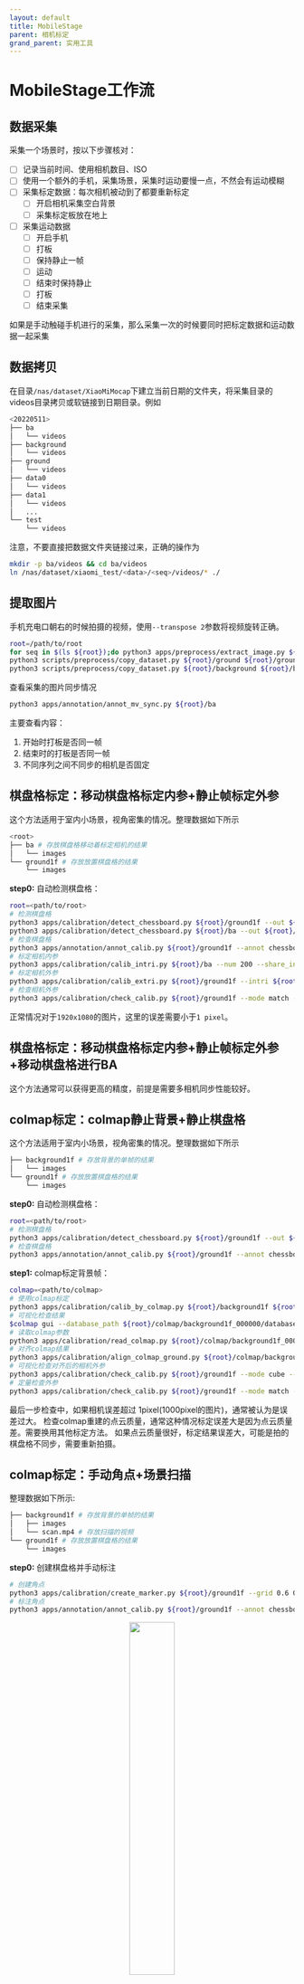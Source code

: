 ```yaml
---
layout: default
title: MobileStage
parent: 相机标定
grand_parent: 实用工具
---
```


# MobileStage工作流

## 数据采集

采集一个场景时，按以下步骤核对：
- [ ] 记录当前时间、使用相机数目、ISO 
- [ ] 使用一个额外的手机，采集场景，采集时运动要慢一点，不然会有运动模糊
- [ ] 采集标定数据：每次相机被动到了都要重新标定
  - [ ] 开启相机采集空白背景
  - [ ] 采集标定板放在地上
- [ ] 采集运动数据
  - [ ] 开启手机
  - [ ] 打板
  - [ ] 保持静止一帧
  - [ ] 运动
  - [ ] 结束时保持静止
  - [ ] 打板
  - [ ] 结束采集

如果是手动触碰手机进行的采集，那么采集一次的时候要同时把标定数据和运动数据一起采集

## 数据拷贝

在目录`/nas/dataset/XiaoMiMocap`下建立当前日期的文件夹，将采集目录的videos目录拷贝或软链接到日期目录。例如

```bash
<20220511>
├── ba
│   └── videos
├── background
│   └── videos
├── ground
│   └── videos
├── data0
│   └── videos
├── data1
│   └── videos
│   ...
└── test
    └── videos
```

注意，不要直接把数据文件夹链接过来，正确的操作为

```bash
mkdir -p ba/videos && cd ba/videos
ln /nas/dataset/xiaomi_test/<data>/<seq>/videos/* ./
```

## 提取图片

手机充电口朝右的时候拍摄的视频，使用`--transpose 2`参数将视频旋转正确。

```bash
root=/path/to/root
for seq in $(ls ${root});do python3 apps/preprocess/extract_image.py ${root}/${seq} --transpose 2;done
python3 scripts/preprocess/copy_dataset.py ${root}/ground ${root}/ground1f --start 0 --end 1
python3 scripts/preprocess/copy_dataset.py ${root}/background ${root}/background1f --start 0 --end 1
```

查看采集的图片同步情况

```bash
python3 apps/annotation/annot_mv_sync.py ${root}/ba
```

主要查看内容：
1. 开始时打板是否同一帧
2. 结束时的打板是否同一帧
3. 不同序列之间不同步的相机是否固定

## 棋盘格标定：移动棋盘格标定内参+静止帧标定外参

这个方法适用于室内小场景，视角密集的情况。整理数据如下所示
```bash
<root>
├── ba # 存放棋盘格移动着标定相机的结果
│   └── images 
└── ground1f # 存放放置棋盘格的结果
    └── images 
```


**step0:** 自动检测棋盘格：

```bash
root=<path/to/root>
# 检测棋盘格
python3 apps/calibration/detect_chessboard.py ${root}/ground1f --out ${root}/ground1f/output --pattern 11,8 --grid 0.06
python3 apps/calibration/detect_chessboard.py ${root}/ba --out ${root}/ba/output --pattern 11,8 --grid 0.06 --seq --max_step 32 --min_step 8
# 检查棋盘格
python3 apps/annotation/annot_calib.py ${root}/ground1f --annot chessboard --mode chessboard --pattern 11,8
# 标定相机内参
python3 apps/calibration/calib_intri.py ${root}/ba --num 200 --share_intri
# 标定相机外参
python3 apps/calibration/calib_extri.py ${root}/ground1f --intri ${root}/ba/output/intri.yml
# 检查相机外参
python3 apps/calibration/check_calib.py ${root}/ground1f --mode match --out ${root}/ground1f --show --grid_step 0.42 --annot chessboard
```

正常情况对于`1920x1080`的图片，这里的误差需要小于`1 pixel`。

## 棋盘格标定：移动棋盘格标定内参+静止帧标定外参+移动棋盘格进行BA

这个方法通常可以获得更高的精度，前提是需要多相机同步性能较好。


## colmap标定：colmap静止背景+静止棋盘格

这个方法适用于室内小场景，视角密集的情况。整理数据如下所示


```bash
├── background1f # 存放背景的单帧的结果
│   └── images 
└── ground1f # 存放放置棋盘格的结果
    └── images 
```

**step0:** 自动检测棋盘格：

```bash
root=<path/to/root>
# 检测棋盘格
python3 apps/calibration/detect_chessboard.py ${root}/ground1f --out ${root}/ground1f/output --pattern 11,8 --grid 0.06
# 检查棋盘格
python3 apps/annotation/annot_calib.py ${root}/ground1f --annot chessboard --mode chessboard --pattern 11,8
```



**step1:** colmap标定背景帧：

```bash
colmap=<path/to/colmap>
# 使用colmap标定
python3 apps/calibration/calib_by_colmap.py ${root}/background1f ${root}/colmap --no_camera --share_camera --colmap ${colmap}
# 可视化检查结果
$colmap gui --database_path ${root}/colmap/background1f_000000/database.db --image_path ${root}/colmap/background1f_000000/images --import_path ${root}/colmap/background1f_000000/sparse/0
# 读取colmap参数
python3 apps/calibration/read_colmap.py ${root}/colmap/background1f_000000/sparse/0 .bin
# 对齐colmap结果
python3 apps/calibration/align_colmap_ground.py ${root}/colmap/background1f_000000/sparse/0 ${root}/colmap/align --plane_by_chessboard ${root}/ground1f
# 可视化检查对齐后的相机外参
python3 apps/calibration/check_calib.py ${root}/ground1f --mode cube --out ${root}/colmap/align --show --grid_step 0.42
# 定量检查外参
python3 apps/calibration/check_calib.py ${root}/ground1f --mode match --out ${root}/colmap/align --show --grid_step 0.42 --annot chessboard
```

最后一步检查中，如果相机误差超过 1pixel(1000pixel的图片)，通常被认为是误差过大。
检查colmap重建的点云质量，通常这种情况标定误差大是因为点云质量差。需要换用其他标定方法。
如果点云质量很好，标定结果误差大，可能是拍的棋盘格不同步，需要重新拍摄。


## colmap标定：手动角点+场景扫描

整理数据如下所示:

```bash
├── background1f # 存放背景的单帧的结果
│   ├── images
│   └── scan.mp4 # 存放扫描的视频
└── ground1f # 存放放置棋盘格的结果
    └── images 
```

**step0:** 创建棋盘格并手动标注

```bash
# 创建角点
python3 apps/calibration/create_marker.py ${root}/ground1f --grid 0.6 0.42 --corner
# 标注角点
python3 apps/annotation/annot_calib.py ${root}/ground1f --annot chessboard --mode chessboard --pattern 2,2
```

<div align="center">
    <img src="assets/chessboard4.png" width="40%">
    <br>
    <sup>棋盘格不是中心对称的，标注的时候与示例对应。依次为右上角，左上角，左下角，右下角</sup>
</div>

**step1:** 同时标定scan数据和静止相机

```bash
# 使用colmap标定相机
python3 apps/calibration/calib_static_dynamic_by_colmap.py ${root}/background1f ${root}/colmap --colmap ${colmap} --num 400
# 对齐相机
python3 apps/calibration/align_colmap_ground.py ${root}/colmap/sparse/0 ${root}/colmap/align --plane_by_chessboard ${root}/ground1f --prefix static/
# 转换相机
python3 apps/calibration/colmap2nerf.py ${root}/colmap --camera ${root}/colmap/align --out ${root}/scan4nerf
# 检查相机
python3 apps/calibration/check_calib.py ${root}/scan4nerf/scan --mode cube --out ${root}/scan4nerf/scan --show
# 拷贝相机参数
cp ${root}/scan4nerf/background1f/*.yml ${root}
cp ${root}/scan4nerf/background1f/*.yml ${root}/background1f

```

**step2:** 训练NeRF

```bash
# 检查背景mask
python3 apps/annotation/annot_mask.py ${root}/background1f --mask mask-background --static
# 检查背景的光照
python3 apps/annotation/annot_mv_sync.py ${root}/background1f --scale 0.3
# 训练背景NeRF
python3 apps/neuralbody/demo.py ${data} --mode danceroom-background --gpus 4,5,6,7
```



## colmap相机标定流程

方法一：棋盘格自动标定

```bash
# 自动检测
python3 apps/calibration/detect_chessboard.py ${root}/ground1f --out ${root}/ground1f/output --pattern 11,8 --grid 0.06
# 确认
python3 apps/annotation/annot_calib.py ${root}/ground1f --annot chessboard --mode chessboard --pattern 11,8
```

对于一个大一点的户外场景，这个办法通常不会奏效，需要手动标定棋盘格位置

方法二：手动标定棋盘格

```bash
colmap=<path/to/your/colmap>
# 使用colmap标定，这一步需要dense重建，可能比较久
python3 apps/calibration/calib_by_colmap.py ${root}/background1f ${out} --no_camera --share_camera --colmap ${colmap}
# 检查colmap的输出
$colmap gui --database_path ${out}/background1f_000000/database.db --image_path ${out}/background1f_000000/images
# 创建一个空的角点坐标
python3 apps/calibration/create_marker.py ${root}/ground1f --grid 0.66 0.48 --corner
# 标注角点
python3 apps/annotation/annot_calib.py ${root}/ground1f --annot chessboard --mode chessboard --pattern 2,2
# 对齐colmap的输出
python3 apps/calibration/align_colmap_ground.py ${out}/background1f_000000/sparse/0 ${out}/ --plane_by_chessboard ${root}/ground1f
# 检查输出
python3 apps/calibration/check_calib.py ${root}/ground1f --mode cube --out ${out} --show --grid_step 0.66
```

方法三：手动标定棋盘格+对齐场景重建

```bash
python3 apps/calibration/align_colmap_ground.py ${out}/sparse/0 ${out}/ --plane_by_chessboard ${root}/ground1f --prefix static/
cp ${out}/*.yml ${data}
```


背景nerf
```bash
python3 apps/calibration/align_colmap_ground.py ${out}/sparse/0 ${out}/ --plane_by_chessboard ${root}/ground1f --prefix static/
python3 apps/calibration/colmap2nerf.py ${out} --camera ${out} --out ${root}
cp -r ${root}/ground1f/sparse/scan ${root}/scan/sparse
python3 apps/calibration/check_calib.py ${root}/scan --mode cube --out ${root}/scan --show
```

## 相机标定

主要操作:
- `shift+c`：清除所有点
- `q`: 退出，在终端选择是否保存
- `Q`: 退出不保存
- `鼠标选中框+e`：对选中区域重新检测棋盘格

这一步需要清除掉所有的错误的检测；如果错误的太多，那么后续步骤就不会使用

## 重建

```bash
root=/nas/dataset/XiaoMiMocap/20220518dance2
python3 apps/annotation/annot_clip.py ${root}/data --mv
# 手动标注，标注完成后进行拷贝
python3 apps/annotation/annot_clip.py ${root}/data --mv --copy

cp ${out}/*.yml ${data}

python3 apps/demo/mocap.py ${data} --work mobilestage --exp smpl-3d --pids 0 1 2 --subs_vis VID_11 --subs VID_04 VID_05 VID_06 VID_08 VID_09 VID_10 VID_11 VID_12 VID_14 VID_15 VID_16 VID_17 VID_19 VID_20 VID_23 VID_24 VID_25 VID_29 VID_32 VID_33 VID_34 VID_35
```

## 附录

### 1. ffmpeg旋转操作

|-vf||
|1|顺时针旋转画面90度|
|2|逆时针旋转画面90度|
|3|顺时针旋转画面90度再水平翻转|
|0|逆时针旋转画面90度水平翻转|
|hflip|水平翻转视频画面|
|vflip|垂直翻转视频画面|
